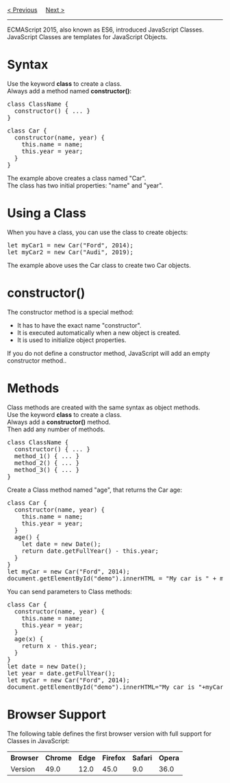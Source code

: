 <a href="/JS/Functions/Closures.md">&lt; Previous</a>
&nbsp;&nbsp;&nbsp;
<a href="/JS/Classes/Introduction.md">Next &gt;</a>
<hr>
ECMAScript 2015, also known as ES6, introduced JavaScript Classes.
<br>
JavaScript Classes are templates for JavaScript Objects.
<h1>Syntax</h1>
Use the keyword <b>class</b> to create a class.
<br>
Always add a method named <b>constructor()</b>:
<pre>
class ClassName {
  constructor() { ... }
}
</pre>
<pre>
class Car {
  constructor(name, year) {
    this.name = name;
    this.year = year;
  }
}
</pre>
The example above creates a class named "Car".
<br>
The class has two initial properties: "name" and "year".
<h1>Using a Class</h1>
When you have a class, you can use the class to create objects:
<pre>
let myCar1 = new Car("Ford", 2014);
let myCar2 = new Car("Audi", 2019);
</pre>
The example above uses the Car class to create two Car objects.
<h1>constructor()</h1>
The constructor method is a special method:
<ul>
  <li>It has to have the exact name "constructor".</li>
  <li>It is executed automatically when a new object is created.</li>
  <li>It is used to initialize object properties.</li>
</ul>
If you do not define a constructor method, JavaScript will add an empty constructor method..
<h1>Methods</h1>
Class methods are created with the same syntax as object methods.
<br>
Use the keyword <b>class</b> to create a class.
<br>
Always add a <b>constructor()</b> method.
<br>
Then add any number of methods.
<pre>
class ClassName {
  constructor() { ... }
  method_1() { ... }
  method_2() { ... }
  method_3() { ... }
}
</pre>
Create a Class method named "age", that returns the Car age:
<pre>
class Car {
  constructor(name, year) {
    this.name = name;
    this.year = year;
  }
  age() {
    let date = new Date();
    return date.getFullYear() - this.year;
  }
}
let myCar = new Car("Ford", 2014);
document.getElementById("demo").innerHTML = "My car is " + myCar.age() + " years old.";
</pre>
You can send parameters to Class methods:
<pre>
class Car {
  constructor(name, year) {
    this.name = name;
    this.year = year;
  }
  age(x) {
    return x - this.year;
  }
}
let date = new Date();
let year = date.getFullYear();
let myCar = new Car("Ford", 2014);
document.getElementById("demo").innerHTML="My car is "+myCar.age(year)+" years old.";
</pre>
<h1>Browser Support</h1>
The following table defines the first browser version with full support for Classes in JavaScript:
<table class="ws-table-all notranslate">
  <tr>
    <th>Browser</th>
    <th>Chrome</th>
    <th>Edge</th>
    <th>Firefox</th>
    <th>Safari</th>
    <th>Opera</th>
  </tr>
  <tr>
    <td>Version</td>
    <td>49.0</td>
    <td>12.0</td>
    <td>45.0</td>
    <td>9.0</td>
    <td>36.0</td>
  </tr>
</table>

